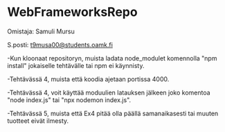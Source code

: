 # WebFrameworksRepo

Omistaja: Samuli Mursu

S.posti: t9musa00@students.oamk.fi


-Kun kloonaat repositoryn, muista ladata node_modulet komennolla "npm install" jokaiselle tehtävälle tai npm ei käynnisty.

-Tehtävässä 4, muista että koodia ajetaan portissa 4000.

-Tehtävässä 4, voit käyttää moduulien latauksen jälkeen joko komentoa "node index.js" tai "npx nodemon index.js".

-Tehtävässä 5, muista että Ex4 pitää olla päällä samanaikasesti tai muuten tuotteet eivät ilmesty.


